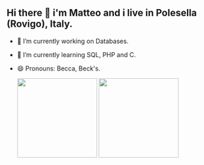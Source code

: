 ## Hi there 👋 i'm Matteo and i live in Polesella (Rovigo), Italy.

- 🔭 I’m currently working on Databases.
- 🌱 I’m currently learning SQL, PHP and C.
- 😄 Pronouns: Becca, Beck's.

  <img height=180 src="https://github-readme-stats.vercel.app/api?username=MatteoBeccari05&theme=radical"> <img height=180 src="https://github-readme-stats.vercel.app/api/top-langs?username=MatteoBeccari05&layout=compact&langs_count=8&card_width=320&theme=radical"> 

